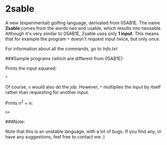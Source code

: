 # 2sable
A new (experimental) golfing language, derivated from 05AB1E. The name **2sable** comes from the words two and usable, which results into twosable. Although it's very similar to 05AB1E, 2sable uses only **1 input**. This means that for example the program `*` doesn't request input twice, but only _once_.  

For information about all the commands, go to _Info.txt_


###Sample programs (which are different from 05AB1E):


Prints the input squared:

    *

Of course, `n` would also do the job. However, `*` multiplies the input by itself rather than requesting for another input.

Prints n<sup>2</sup> + n:
    
    n+


###Note:

Note that this is an unstable language, with a lot of bugs. If you find any, or have any suggestions, feel free to contact me :)
